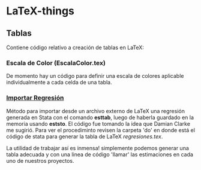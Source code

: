 # LaTeX-things

## Tablas
Contiene código relativo a creación de tablas en LaTeX:

### Escala de Color (EscalaColor.tex)
De momento hay un código para definir una escala de colores aplicable individualmente a cada celda de una tabla.

### [Importar Regresión](Tablas/ImportReg.tex)
Método para importar desde un archivo externo de LaTeX una regresión generada en Stata con el comando **esttab**, luego de haberla guardado en la memoria usando **eststo**.
El código fue tomando la idea que Damian Clarke me sugirió. Para ver el procediminto revisen la carpeta 'do' en donde está el código de stata para generar la tabla de LaTeX *regresiones.tex*.

La utilidad de trabajar así es inmensa! simplemente podemos generar una tabla adecuada y con una linea de código 'llamar' las estimaciones en cada uno de nuestros proyectos.
